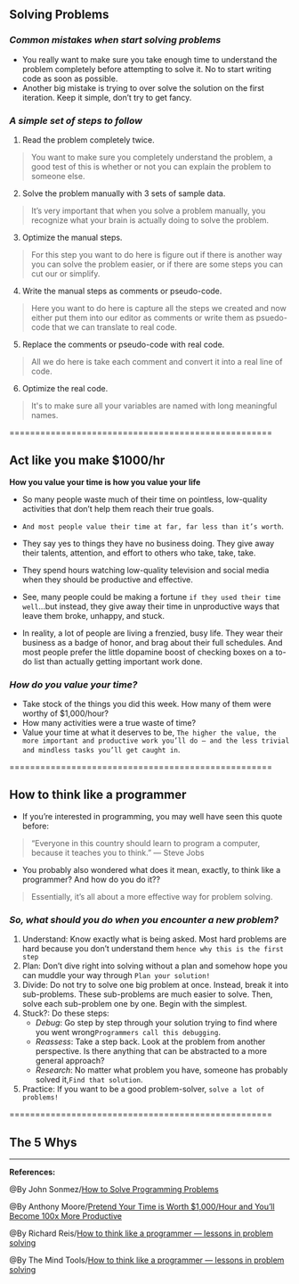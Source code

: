 ## **Solving Problems**


### ***Common mistakes when start solving problems***
 - You really want to make sure you take enough time to understand the problem completely before attempting to solve it. No to start writing code as soon as possible.
- Another big mistake is trying to over solve the solution on the first iteration. Keep it simple, don’t try to get fancy.

### ***A simple set of steps to follow***
1. Read the problem completely twice.

>You want to make sure you completely understand the problem, a good test of this is whether or not you can explain the problem to someone else.

2. Solve the problem manually with 3 sets of sample data.

>It’s very important that when you solve a problem manually, you recognize what your brain is actually doing to solve the problem. 

3. Optimize the manual steps.

>For this step you want to do here is figure out if there is another way you can solve the problem easier, or if there are some steps you can cut our or simplify.

4. Write the manual steps as comments or pseudo-code.

>Here you want to do here is capture all the steps we created and now either put them into our editor as comments or write them as psuedo-code that we can translate to real code.

5. Replace the comments or pseudo-code with real code.

>All we do here is take each comment and convert it into a real line of code.

6. Optimize the real code.

>It's to make sure all your variables are named with long meaningful names.


===================================================


## **Act like you make $1000/hr**

**How you value your time is how you value your life**

- So many people waste much of their time on pointless, low-quality activities that don’t help them reach their true goals.

- `And most people value their time at far, far less than it’s worth`.

- They say yes to things they have no business doing. They give away their talents, attention, and effort to others who take, take, take.

- They spend hours watching low-quality television and social media when they should be productive and effective.

- See, many people could be making a fortune `if they used their time well`…but instead, they give away their time in unproductive ways that leave them broke, unhappy, and stuck.

- In reality, a lot of people are living a frenzied, busy life. They wear their business as a badge of honor, and brag about their full schedules. And most people prefer the little dopamine boost of checking boxes on a to-do list than actually getting important work done.

### ***How do you value your time?***

- Take stock of the things you did this week. How many of them were worthy of $1,000/hour?
- How many activities were a true waste of time?
- Value your time at what it deserves to be, `The higher the value, the more important and productive work you’ll do — and the less trivial and mindless tasks you’ll get caught in`.

===================================================


## **How to think like a programmer**

- If you’re interested in programming, you may well have seen this quote before:

>“Everyone in this country should learn to program a computer, because it teaches you to think.” — Steve Jobs

- You probably also wondered what does it mean, exactly, to think like a programmer? And how do you do it??

>Essentially, it’s all about a more effective way for problem solving.

### ***So, what should you do when you encounter a new problem?***
1. Understand: Know exactly what is being asked. Most hard problems are hard because you don’t understand them `hence why this is the first step`
2. Plan: Don’t dive right into solving without a plan and somehow hope you can muddle your way through `Plan your solution!`
3. Divide: Do not try to solve one big problem at once. Instead, break it into sub-problems. These sub-problems are much easier to solve.
Then, solve each sub-problem one by one. Begin with the simplest. 
4. Stuck?: Do these steps:
   - *Debug*: Go step by step through your solution trying to find where you went wrong`Programmers call this debugging`.
   - *Reassess*: Take a step back. Look at the problem from another perspective. Is there anything that can be abstracted to a more general approach?
   - *Research*: No matter what problem you have, someone has probably solved it,`Find that solution`.
5. Practice: If you want to be a good problem-solver, `solve a lot of problems!`

===================================================


## **The 5 Whys**

------------------------------------------------

**References:**

@By John Sonmez/[How to Solve Programming Problems](https://simpleprogrammer.com/solving-problems-breaking-it-down/)


@By Anthony Moore/[Pretend Your Time is Worth $1,000/Hour and You’ll Become 100x More Productive](https://medium.com/swlh/pretend-your-time-is-worth-1-000-hour-and-youll-become-100x-more-productive-f04628bb3e6d)

@By Richard Reis/[How to think like a programmer — lessons in problem solving](https://www.freecodecamp.org/news/how-to-think-like-a-programmer-lessons-in-problem-solving-d1d8bf1de7d2/)

@By The Mind Tools/[How to think like a programmer — lessons in problem solving](https://www.mindtools.com/pages/article/newTMC_5W.htm)
